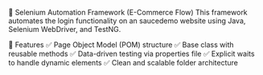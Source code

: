 🧪 Selenium Automation Framework (E-Commerce Flow)
This framework automates the login functionality on an saucedemo website using Java, Selenium WebDriver, and TestNG.

🚀 Features
✅ Page Object Model (POM) structure
✅ Base class with reusable methods
✅ Data-driven testing via properties file
✅ Explicit waits to handle dynamic elements
✅ Clean and scalable folder architecture
